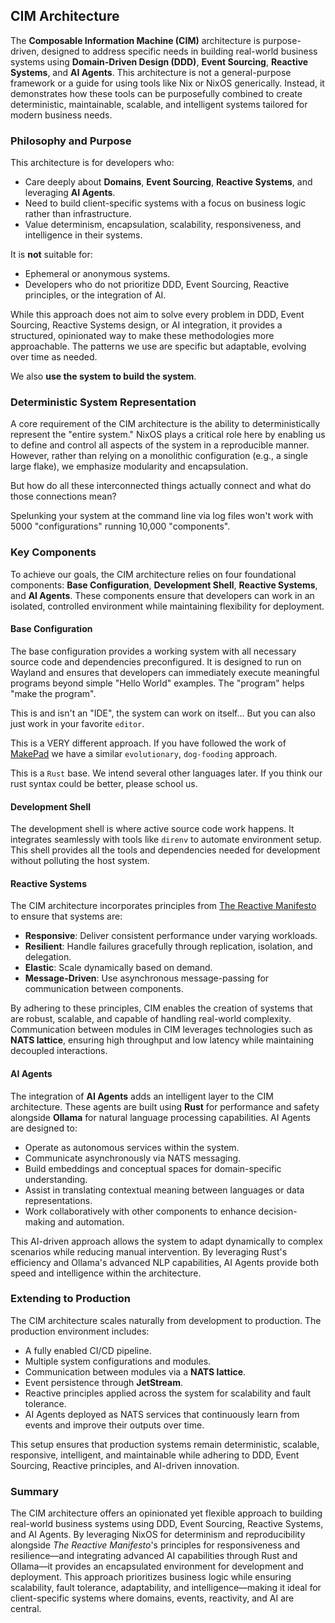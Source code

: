 ## CIM Architecture

The **Composable Information Machine (CIM)** architecture is purpose-driven, designed to address specific needs in building real-world business systems using **Domain-Driven Design (DDD)**, **Event Sourcing**, **Reactive Systems**, and **AI Agents**. This architecture is not a general-purpose framework or a guide for using tools like Nix or NixOS generically. Instead, it demonstrates how these tools can be purposefully combined to create deterministic, maintainable, scalable, and intelligent systems tailored for modern business needs.

### Philosophy and Purpose

This architecture is for developers who:
- Care deeply about **Domains**, **Event Sourcing**, **Reactive Systems**, and leveraging **AI Agents**.
- Need to build client-specific systems with a focus on business logic rather than infrastructure.
- Value determinism, encapsulation, scalability, responsiveness, and intelligence in their systems.

It is **not** suitable for:
- Ephemeral or anonymous systems.
- Developers who do not prioritize DDD, Event Sourcing, Reactive principles, or the integration of AI.

While this approach does not aim to solve every problem in DDD, Event Sourcing, Reactive Systems design, or AI integration, it provides a structured, opinionated way to make these methodologies more approachable. The patterns we use are specific but adaptable, evolving over time as needed.

We also **use the system to build the system**.

### Deterministic System Representation
A core requirement of the CIM architecture is the ability to deterministically represent the "entire system." NixOS plays a critical role here by enabling us to define and control all aspects of the system in a reproducible manner. However, rather than relying on a monolithic configuration (e.g., a single large flake), we emphasize modularity and encapsulation.

But how do all these interconnected things actually connect and what do those connections mean?

Spelunking your system at the command line via log files won't work with 5000 "configurations" running 10,000 "components".

### Key Components
To achieve our goals, the CIM architecture relies on four foundational components: **Base Configuration**, **Development Shell**, **Reactive Systems**, and **AI Agents**. These components ensure that developers can work in an isolated, controlled environment while maintaining flexibility for deployment.

#### Base Configuration
The base configuration provides a working system with all necessary source code and dependencies preconfigured. It is designed to run on Wayland and ensures that developers can immediately execute meaningful programs beyond simple "Hello World" examples. The "program" helps "make the program".

This is and isn't an "IDE", the system can work on itself... But you can also just work in your favorite `editor`.

This is a VERY different approach. If you have followed the work of [MakePad](https://github.com/makepad/makepad) we have a similar `evolutionary`, `dog-fooding` approach.

This is a `Rust` base. We intend several other languages later. If you think our rust syntax could be better, please school us.

#### Development Shell
The development shell is where active source code work happens. It integrates seamlessly with tools like `direnv` to automate environment setup. This shell provides all the tools and dependencies needed for development without polluting the host system.

#### Reactive Systems
The CIM architecture incorporates principles from [The Reactive Manifesto](https://www.reactivemanifesto.org/) to ensure that systems are:
- **Responsive**: Deliver consistent performance under varying workloads.
- **Resilient**: Handle failures gracefully through replication, isolation, and delegation.
- **Elastic**: Scale dynamically based on demand.
- **Message-Driven**: Use asynchronous message-passing for communication between components.

By adhering to these principles, CIM enables the creation of systems that are robust, scalable, and capable of handling real-world complexity. Communication between modules in CIM leverages technologies such as **NATS lattice**, ensuring high throughput and low latency while maintaining decoupled interactions.

#### AI Agents
The integration of **AI Agents** adds an intelligent layer to the CIM architecture. These agents are built using **Rust** for performance and safety alongside **Ollama** for natural language processing capabilities. AI Agents are designed to:
- Operate as autonomous services within the system.
- Communicate asynchronously via NATS messaging.
- Build embeddings and conceptual spaces for domain-specific understanding.
- Assist in translating contextual meaning between languages or data representations.
- Work collaboratively with other components to enhance decision-making and automation.

This AI-driven approach allows the system to adapt dynamically to complex scenarios while reducing manual intervention. By leveraging Rust's efficiency and Ollama's advanced NLP capabilities, AI Agents provide both speed and intelligence within the architecture.

### Extending to Production

The CIM architecture scales naturally from development to production. The production environment includes:
- A fully enabled CI/CD pipeline.
- Multiple system configurations and modules.
- Communication between modules via a **NATS lattice**.
- Event persistence through **JetStream**.
- Reactive principles applied across the system for scalability and fault tolerance.
- AI Agents deployed as NATS services that continuously learn from events and improve their outputs over time.

This setup ensures that production systems remain deterministic, scalable, responsive, intelligent, and maintainable while adhering to DDD, Event Sourcing, Reactive principles, and AI-driven innovation.

### Summary

The CIM architecture offers an opinionated yet flexible approach to building real-world business systems using DDD, Event Sourcing, Reactive Systems, and AI Agents. By leveraging NixOS for determinism and reproducibility alongside *The Reactive Manifesto*'s principles for responsiveness and resilience—and integrating advanced AI capabilities through Rust and Ollama—it provides an encapsulated environment for development and deployment. This approach prioritizes business logic while ensuring scalability, fault tolerance, adaptability, and intelligence—making it ideal for client-specific systems where domains, events, reactivity, and AI are central.